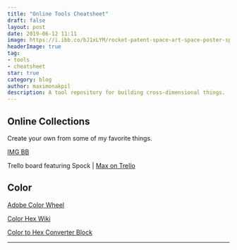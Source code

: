 ```yaml
---
title: "Online Tools Cheatsheet"
draft: false
layout: post
date: 2019-06-12 11:11
image: https://i.ibb.co/bJ1xLYM/rocket-patent-space-art-space-poster-space-program-blueprint-pilot-gift-aircraft-decor-rockets-diagrams-aviation-58a2764f1.jpg
headerImage: true
tag:
- tools
- cheatsheet
star: true
category: blog
author: maximonakpil
description: A tool repository for building cross-dimensional things.
---
```


## Online Collections
Create your own from some of my favorite things.

[IMG BB](https://maximo-nakpil.imgbb.com/albums)

Trello board featuring Spock | [Max on Trello](https://trello.com/b/LR3BhCvK)





## Color

[Adobe Color Wheel](https://color.adobe.com/create)

[Color Hex Wiki](https://www.color-hex.com)

[Color to Hex Converter Block](https://bl.ocks.org/njvack/02ad8efcb0d552b0230d)




---
